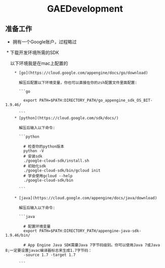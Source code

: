 # <center>GAEDevelopment</center>

## 准备工作
  
  * 拥有一个Google账户，过程略过
  
  * 下载开发环境所需的SDK 
  
      以下环境我是在mac上配置的
    
        * [go](https://cloud.google.com/appengine/docs/go/download)

          解压后配置以下环境变量，你也可以直接在你的zsh配置文件里面配置:

          ```go 

            export PATH=$PATH:DIRECTORY_PATH/go_appengine_sdk_OS_BIT-1.9.46/ 

          ``` 
        * [python](https://cloud.google.com/sdk/docs/)

          解压后输入以下命令:

          ```python 

            # 检查你的python版本
            python -V
            # 安装sdk
            ./google-cloud-sdk/install.sh
            # 初始化sdk
            ./google-cloud-sdk/bin/gcloud init
            # 学会使用gcloud --help
            ./google-cloud-sdk/bin

          ```

        * [java](https://cloud.google.com/appengine/docs/java/download)

          解压后输入以下命令:

          ```java

            # 配置环境变量
            export PATH=$PATH:DIRECTORY_PATH/appengine-java-sdk-1.9.46/bin/

            # App Engine Java SDK需要Java 7字节码级别。你可以使用Java 7或Java 8;一定要设置javac编译器标志来生成1.7字节码：
            -source 1.7 -target 1.7

          ```



